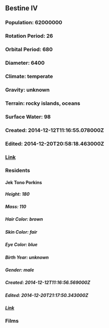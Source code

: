 ## Bestine IV
### Population: 62000000
### Rotation Period: 26
### Orbital Period: 680
### Diameter: 6400
### Climate: temperate
### Gravity: unknown
### Terrain: rocky islands, oceans
### Surface Water: 98
### Created: 2014-12-12T11:16:55.078000Z
### Edited: 2014-12-20T20:58:18.463000Z
### [Link](https://swapi.dev/api/planets/26/)
### Residents
#### Jek Tono Porkins
##### Height: 180
##### Mass: 110
##### Hair Color: brown
##### Skin Color: fair
##### Eye Color: blue
##### Birth Year: unknown
##### Gender: male
##### Created: 2014-12-12T11:16:56.569000Z
##### Edited: 2014-12-20T21:17:50.343000Z
##### [Link](https://swapi.dev/api/people/19/)
### Films